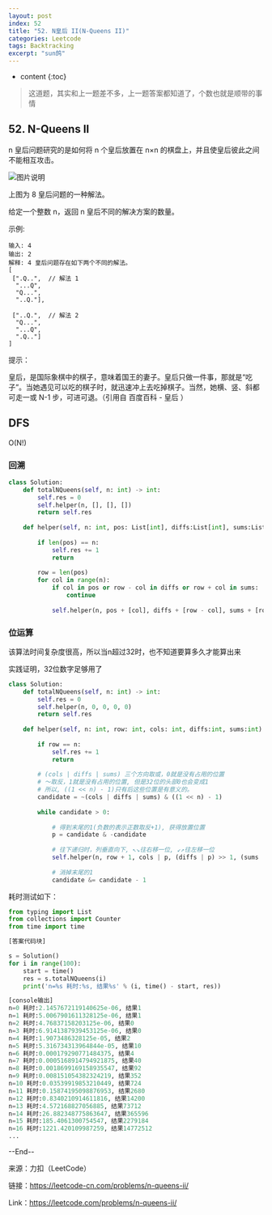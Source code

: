 ```yaml
---
layout: post
index: 52
title: "52. N皇后 II(N-Queens II)"
categories: Leetcode
tags: Backtracking
excerpt: "sun鸽"
---
```


* content
{:toc}

> 这道题，其实和上一题差不多，上一题答案都知道了，个数也就是顺带的事情

## 52. N-Queens II

n 皇后问题研究的是如何将 n 个皇后放置在 n×n 的棋盘上，并且使皇后彼此之间不能相互攻击。

![图片说明](https://geemaple.github.io/images/leetcode-algorithm-51.png)

上图为 8 皇后问题的一种解法。

给定一个整数 n，返回 n 皇后不同的解决方案的数量。

示例:

```
输入: 4
输出: 2
解释: 4 皇后问题存在如下两个不同的解法。
[
 [".Q..",  // 解法 1
  "...Q",
  "Q...",
  "..Q."],

 ["..Q.",  // 解法 2
  "Q...",
  "...Q",
  ".Q.."]
]
```

提示：

皇后，是国际象棋中的棋子，意味着国王的妻子。皇后只做一件事，那就是“吃子”。当她遇见可以吃的棋子时，就迅速冲上去吃掉棋子。当然，她横、竖、斜都可走一或 N-1 步，可进可退。（引用自 百度百科 - 皇后 ）

## DFS

O(N!)

### 回溯

```python
class Solution:
    def totalNQueens(self, n: int) -> int:
        self.res = 0
        self.helper(n, [], [], [])
        return self.res
        
    def helper(self, n: int, pos: List[int], diffs:List[int], sums:List[int]) -> None:
        
        if len(pos) == n:
            self.res += 1
            return
        
        row = len(pos) 
        for col in range(n):   
            if col in pos or row - col in diffs or row + col in sums:
                continue
            
            self.helper(n, pos + [col], diffs + [row - col], sums + [row + col])
```

### 位运算

该算法时间复杂度很高，所以当n超过32时，也不知道要算多久才能算出来

实践证明，32位数字足够用了

```python
class Solution:
    def totalNQueens(self, n: int) -> int:
        self.res = 0
        self.helper(n, 0, 0, 0, 0)
        return self.res
        
    def helper(self, n: int, row: int, cols: int, diffs:int, sums:int) -> None:
        
        if row == n:
            self.res += 1
            return
        
        # (cols | diffs | sums) 三个方向取或，0就是没有占用的位置
        # ～取反，1就是没有占用的位置, 但是32位的头部0也会变成1 
        # 所以, ((1 << n) - 1)只有后这些位置是有意义的。
        candidate = ~(cols | diffs | sums) & ((1 << n) - 1) 
        
        while candidate > 0:
            
            # 得到末尾的1(负数的表示正数取反+1), 获得放置位置
            p = candidate & -candidate 
            
            # 往下递归时，列垂直向下, ↖️↘️往右移一位, ↙️↗️往左移一位
            self.helper(n, row + 1, cols | p, (diffs | p) >> 1, (sums | p) << 1)
            
            # 消掉末尾的1
            candidate &= candidate - 1 
```

耗时测试如下：

```python
from typing import List
from collections import Counter
from time import time

[答案代码块]

s = Solution()
for i in range(100):
    start = time()
    res = s.totalNQueens(i)
    print('n=%s 耗时:%s, 结果%s' % (i, time() - start, res))

[console输出]
n=0 耗时:2.1457672119140625e-06, 结果1
n=1 耗时:5.0067901611328125e-06, 结果1
n=2 耗时:4.76837158203125e-06, 结果0
n=3 耗时:6.9141387939453125e-06, 结果0
n=4 耗时:1.9073486328125e-05, 结果2
n=5 耗时:5.316734313964844e-05, 结果10
n=6 耗时:0.000179290771484375, 结果4
n=7 耗时:0.0005168914794921875, 结果40
n=8 耗时:0.0018699169158935547, 结果92
n=9 耗时:0.008151054382324219, 结果352
n=10 耗时:0.03539919853210449, 结果724
n=11 耗时:0.15874195098876953, 结果2680
n=12 耗时:0.8340210914611816, 结果14200
n=13 耗时:4.572168827056885, 结果73712
n=14 耗时:26.882348775863647, 结果365596
n=15 耗时:185.4061300754547, 结果2279184
n=16 耗时:1221.420109987259, 结果14772512
...
```


--End--

来源：力扣（LeetCode）

链接：https://leetcode-cn.com/problems/n-queens-ii/

Link：https://leetcode.com/problems/n-queens-ii/
